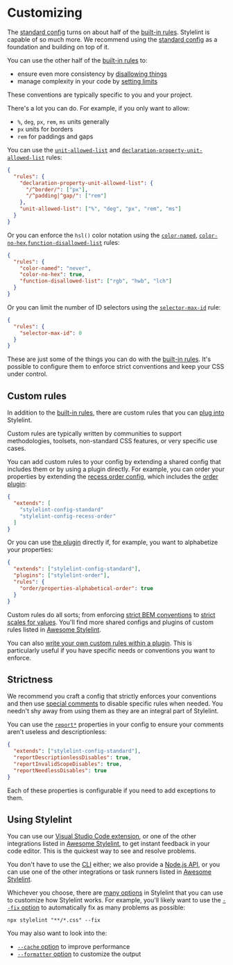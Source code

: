 # Customizing

The [standard config](https://www.npmjs.com/package/stylelint-config-standard) turns on about half of the [built-in rules](rules.md). Stylelint is capable of so much more. We recommend using the [standard config](https://www.npmjs.com/package/stylelint-config-standard) as a foundation and building on top of it.

You can use the other half of the [built-in rules](rules.md) to:

- ensure even more consistency by [disallowing things](rules.md#allowed-disallowed--required)
- manage complexity in your code by [setting limits](rules.md#max--min)

These conventions are typically specific to you and your project.

There's a lot you can do. For example, if you only want to allow:

- `%`, `deg`, `px`, `rem`, `ms` units generally
- `px` units for borders
- `rem` for paddings and gaps

You can use the [`unit-allowed-list`](../../lib/rules/unit-allowed-list) and [`declaration-property-unit-allowed-list`](../../lib/rules/declaration-property-unit-allowed-list) rules:

```json
{
  "rules": {
    "declaration-property-unit-allowed-list": {
      "/^border/": ["px"],
      "/^padding|^gap/": ["rem"]
    },
    "unit-allowed-list": ["%", "deg", "px", "rem", "ms"]
  }
}
```

Or you can enforce the `hsl()` color notation using the [`color-named`](../../lib/rules/color-named), [`color-no-hex`](../../lib/rules/color-no-hex),[`function-disallowed-list`](../../lib/rules/function-disallowed-list) rules:

```json
{
  "rules": {
    "color-named": "never",
    "color-no-hex": true,
    "function-disallowed-list": ["rgb", "hwb", "lch"]
  }
}
```

Or you can limit the number of ID selectors using the [`selector-max-id`](../../lib/rules/selector-max-id/README.md) rule:

```json
{
  "rules": {
    "selector-max-id": 0
  }
}
```

These are just some of the things you can do with the [built-in rules](rules.md). It's possible to configure them to enforce strict conventions and keep your CSS under control.

## Custom rules

In addition to the [built-in rules](rules.md), there are custom rules that you can [plug into](configure.md#plugins) Stylelint.

Custom rules are typically written by communities to support methodologies, toolsets, non-standard CSS features, or very specific use cases.

You can add custom rules to your config by extending a shared config that includes them or by using a plugin directly. For example, you can order your properties by extending the [recess order config](https://www.npmjs.com/package/stylelint-config-recess-order), which includes the [order plugin](https://www.npmjs.com/package/stylelint-order):

```json
{
  "extends": [
    "stylelint-config-standard"
    "stylelint-config-recess-order"
  ]
}
```

Or you can use [the plugin](https://www.npmjs.com/package/stylelint-order) directly if, for example, you want to alphabetize your properties:

```json
{
  "extends": ["stylelint-config-standard"],
  "plugins": ["stylelint-order"],
  "rules": {
    "order/properties-alphabetical-order": true
  }
}
```

Custom rules do all sorts; from enforcing [strict BEM conventions](https://www.npmjs.com/package/stylelint-selector-bem-pattern) to [strict scales for values](https://www.npmjs.com/package/@signal-noise/stylelint-scales). You'll find more shared configs and plugins of custom rules listed in [Awesome Stylelint](https://github.com/stylelint/awesome-stylelint/#readme).

You can also [write your own custom rules within a plugin](../developer-guide/plugins.md). This is particularly useful if you have specific needs or conventions you want to enforce.

## Strictness

We recommend you craft a config that strictly enforces your conventions and then use [special comments](./ignore-code.md) to disable specific rules when needed. You needn't shy away from using them as they are an integral part of Stylelint.

You can use the [`report*`](./configure.md#report) properties in your config to ensure your comments aren't useless and descriptionless:

```json
{
  "extends": ["stylelint-config-standard"],
  "reportDescriptionlessDisables": true,
  "reportInvalidScopeDisables": true,
  "reportNeedlessDisables": true
}
```

Each of these properties is configurable if you need to add exceptions to them.

## Using Stylelint

You can use our [Visual Studio Code extension](https://marketplace.visualstudio.com/items?itemName=stylelint.vscode-stylelint), or one of the other integrations listed in [Awesome Stylelint](https://github.com/stylelint/awesome-stylelint/#readme), to get instant feedback in your code editor. This is the quickest way to see and resolve problems.

You don't have to use the [CLI](usage/cli.md) either; we also provide a [Node.js API](./node-api.md), or you can use one of the other integrations or task runners listed in [Awesome Stylelint](https://github.com/stylelint/awesome-stylelint/#readme).

Whichever you choose, there are [many options](./options.md) in Stylelint that you can use to customize how Stylelint works. For example, you'll likely want to use the [`--fix` option](options.md#fix) to automatically fix as many problems as possible:

```console
npx stylelint "**/*.css" --fix
```

You may also want to look into the:

- [`--cache` option](options.md#cache) to improve performance
- [`--formatter` option](options.md#formatter) to customize the output
